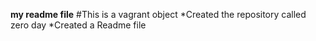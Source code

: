 **my readme file**
#This is a vagrant object
*Created the repository called zero day
*Created a Readme file
